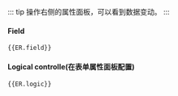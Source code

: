 ::: tip
操作右侧的属性面板，可以看到数据变动。
:::
<script setup>
import { useData } from 'vitepress'
import { inject } from 'vue'
const { page } = useData()
const ER = inject('ER')
console.log(page.value.params.type)
</script>

#### Field

``` json-vue
{{ER.field}}
```


#### Logical controlle(在表单属性面板配置)

``` json-vue
{{ER.logic}}
```
